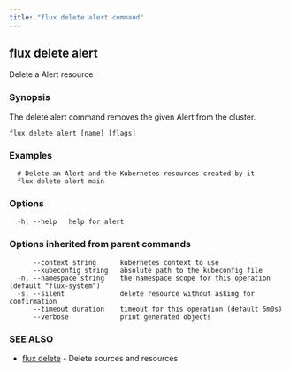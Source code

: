 ```yaml
---
title: "flux delete alert command"
---
```

## flux delete alert

Delete a Alert resource

### Synopsis

The delete alert command removes the given Alert from the cluster.

```
flux delete alert [name] [flags]
```

### Examples

```
  # Delete an Alert and the Kubernetes resources created by it
  flux delete alert main
```

### Options

```
  -h, --help   help for alert
```

### Options inherited from parent commands

```
      --context string      kubernetes context to use
      --kubeconfig string   absolute path to the kubeconfig file
  -n, --namespace string    the namespace scope for this operation (default "flux-system")
  -s, --silent              delete resource without asking for confirmation
      --timeout duration    timeout for this operation (default 5m0s)
      --verbose             print generated objects
```

### SEE ALSO

* [flux delete](../flux_delete/)	 - Delete sources and resources

